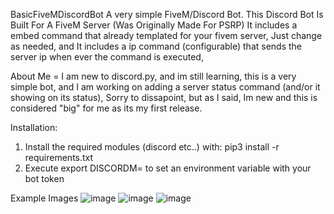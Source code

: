 BasicFiveMDiscordBot 
A very simple FiveM/Discord Bot.
This Discord Bot Is Built For A FiveM Server (Was Originally Made For PSRP)
It includes a embed command that already templated for your fivem server, Just change as needed, and It includes a ip command (configurable) that sends the server ip when ever the command is executed, 

About Me      =      I am new to discord.py, and im still learning, this is a very simple bot, and I am working on adding a server status command (and/or it showing on its status), Sorry to dissapoint, but as I said, Im new and this is considered "big" for me as its my first release.


Installation:

1. Install the required modules (discord etc..) with: pip3 install -r requirements.txt
2. Execute export DISCORDM=<token> to set an environment variable with your bot token


Example Images
![image](https://user-images.githubusercontent.com/105607045/179435446-4f95323f-48ef-49dd-b09f-8babbfcd8a19.png)
![image](https://user-images.githubusercontent.com/105607045/179435473-90e0c1d9-2182-4fac-93ed-5f3d2f9ca5d6.png)
![image](https://user-images.githubusercontent.com/105607045/179435562-af3652cd-3206-4b4b-8800-204198facebe.png)
